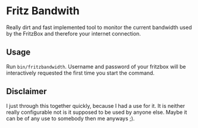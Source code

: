 # Fritz Bandwith

Really dirt and fast implemented tool to monitor the current bandwidth used by
the FritzBox and therefore your internet connection.

## Usage

Run `bin/fritzbandwidth`. Username and password of your fritzbox will be interactively requested the first time you start the command.

## Disclaimer

I just through this together quickly, because I had a use for it. It is neither
really configurable not is it supposed to be used by anyone else. Maybe it can
be of any use to somebody then me anyways ;).
